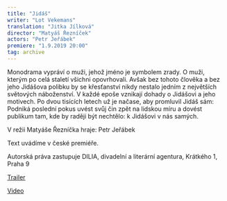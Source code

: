 ```yaml
---
title: "Jidáš"
writer: "Lot Vekemans"
translation: "Jitka Jílková"
director: "Matyáš Řezníček"
actors: "Petr Jeřábek"
premiere: "1.9.2019 20:00"
tag: archive
---
```


Monodrama vypráví o muži, jehož jméno je symbolem zrady. O muži, kterým po celá staletí všichni opovrhovali. Avšak bez tohoto člověka a bez jeho Jidášova polibku by se křesťanství nikdy nestalo jedním z největších světových náboženství. V každé epoše vznikají dohady o Jidášovi a jeho motivech. Po dvou tisících letech už je načase, aby promluvil Jidáš sám: Podniká poslední pokus uvést svůj čin zpět na lidskou míru a dovést publikum tam, kde by raději být nechtělo: k Jidášovi v nás samých.

V režii Matyáše Řezníčka hraje: Petr Jeřábek

Text uvádíme v české premiéře.

Autorská práva zastupuje DILIA, divadelní a literární agentura, Krátkého 1, Praha 9

[Trailer](https://www.youtube.com/watch?v=C9FH2WdaGJA)

[Video](https://www.youtube.com/watch?v=SFoUSGNNU90)
